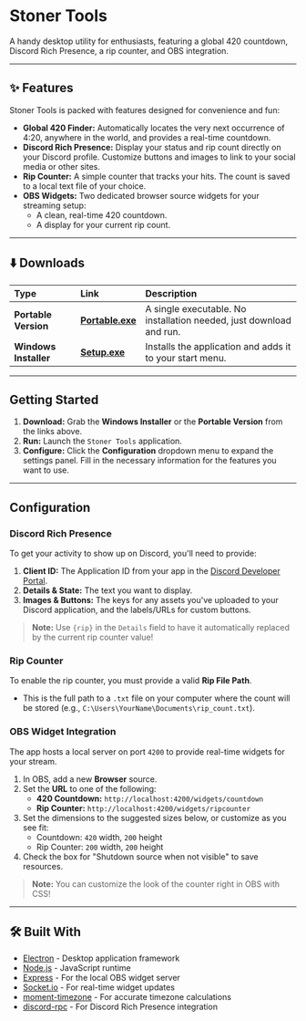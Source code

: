 # Stoner Tools
A handy desktop utility for enthusiasts, featuring a global 420 countdown, Discord Rich Presence, a rip counter, and OBS integration.

---

## ✨ Features

Stoner Tools is packed with features designed for convenience and fun:

*   **Global 420 Finder:** Automatically locates the very next occurrence of 4:20, anywhere in the world, and provides a real-time countdown.
*   **Discord Rich Presence:** Display your status and rip count directly on your Discord profile. Customize buttons and images to link to your social media or other sites.
*   **Rip Counter:** A simple counter that tracks your hits. The count is saved to a local text file of your choice.
*   **OBS Widgets:** Two dedicated browser source widgets for your streaming setup:
    *   A clean, real-time 420 countdown.
    *   A display for your current rip count.

---

## ⬇️ Downloads

| Type | Link | Description |
| :--- | :--- | :--- |
| **Portable Version** | **[Portable.exe](https://github.com/xanzinfl/Projects/releases/download/v1.0.2/stoner-tools-v1.0.2.portable.exe)** | A single executable. No installation needed, just download and run. |
| **Windows Installer** | **[Setup.exe](https://github.com/xanzinfl/Projects/releases/download/v1.0.2/stoner-tools-v1.0.2.setup.exe)** | Installs the application and adds it to your start menu. |

---

## Getting Started

1.  **Download:** Grab the **Windows Installer** or the **Portable Version** from the links above.
2.  **Run:** Launch the `Stoner Tools` application.
3.  **Configure:** Click the **Configuration** dropdown menu to expand the settings panel. Fill in the necessary information for the features you want to use.

---

## Configuration

### Discord Rich Presence
To get your activity to show up on Discord, you'll need to provide:
1.  **Client ID:** The Application ID from your app in the [Discord Developer Portal](https://discord.com/developers/applications).
2.  **Details & State:** The text you want to display.
3.  **Images & Buttons:** The keys for any assets you've uploaded to your Discord application, and the labels/URLs for custom buttons.

> **Note:** Use `{rip}` in the `Details` field to have it automatically replaced by the current rip counter value!

### Rip Counter
To enable the rip counter, you must provide a valid **Rip File Path**.
- This is the full path to a `.txt` file on your computer where the count will be stored (e.g., `C:\Users\YourName\Documents\rip_count.txt`).

### OBS Widget Integration
The app hosts a local server on port `4200` to provide real-time widgets for your stream.

1.  In OBS, add a new **Browser** source.
2.  Set the **URL** to one of the following:
    -   **420 Countdown:** `http://localhost:4200/widgets/countdown`
    -   **Rip Counter:** `http://localhost:4200/widgets/ripcounter`
3.  Set the dimensions to the suggested sizes below, or customize as you see fit:
    -   Countdown: `420` width, `200` height
    -   Rip Counter: `200` width, `200` height
4.  Check the box for "Shutdown source when not visible" to save resources.
> **Note:** You can customize the look of the counter right in OBS with CSS!

---

## 🛠️ Built With

*   [Electron](https://www.electronjs.org/) - Desktop application framework
*   [Node.js](https://nodejs.org/) - JavaScript runtime
*   [Express](https://expressjs.com/) - For the local OBS widget server
*   [Socket.io](https://socket.io/) - For real-time widget updates
*   [moment-timezone](https://momentjs.com/timezone/) - For accurate timezone calculations
*   [discord-rpc](https://github.com/discordjs/RPC) - For Discord Rich Presence integration
